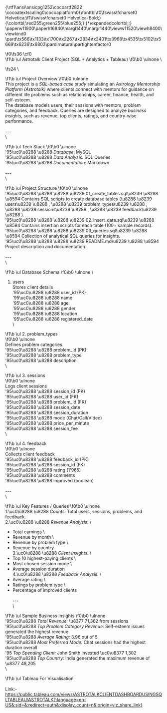 {\rtf1\ansi\ansicpg1252\cocoartf2822
\cocoatextscaling0\cocoaplatform0{\fonttbl\f0\fswiss\fcharset0 Helvetica;\f1\fswiss\fcharset0 Helvetica-Bold;}
{\colortbl;\red255\green255\blue255;}
{\*\expandedcolortbl;;}
\paperw11900\paperh16840\margl1440\margr1440\vieww11520\viewh8400\viewkind0
\pard\tx566\tx1133\tx1700\tx2267\tx2834\tx3401\tx3968\tx4535\tx5102\tx5669\tx6236\tx6803\pardirnatural\partightenfactor0

\f0\fs36 \cf0  
\f1\b \ul Astrotalk Client Project (SQL + Analytics + Tableau)
\f0\b0 \ulnone \

\fs24 \

\f1\b \ul Project Overview
\f0\b0 \ulnone \
This project is a *SQL-based case study* simulating an *Astrology Mentorship Platform (Astrotalk)* where clients connect with mentors for guidance on different life problems such as relationships, career, finance, health, and self-esteem.  \
The database models users, their sessions with mentors, problem categories, and feedback. Queries are designed to analyze *business insights*, such as revenue, top clients, ratings, and country-wise performance.  \
\
---\
\

\f1\b \ul Tech Stack
\f0\b0 \ulnone \
\'95\uc0\u8288   \u8288 *Database*: MySQL  \
\'95\uc0\u8288   \u8288 *Data Analysis*: SQL Queries  \
\'95\uc0\u8288   \u8288 *Documentation*: Markdown  \
\
---\
\

\f1\b \ul Project Structure
\f0\b0 \ulnone \
\'95\uc0\u8288   \u8288 \u8288 \u8239 01_create_tables.sql\u8239 \u8288  \u8594  Contains SQL scripts to create database tables (\u8288 \u8239 users\u8239 \u8288 , \u8288 \u8239 problem_types\u8239 \u8288 , \u8288 \u8239 sessions\u8239 \u8288 , \u8288 \u8239 feedback\u8239 \u8288 ).  \
\'95\uc0\u8288   \u8288 \u8288 \u8239 02_insert_data.sql\u8239 \u8288  \u8594  Contains insertion scripts for each table (100+ sample records).  \
\'95\uc0\u8288   \u8288 \u8288 \u8239 03_queries.sql\u8239 \u8288  \u8594  Collection of analytical SQL queries for insights.  \
\'95\uc0\u8288   \u8288 \u8288 \u8239 README.md\u8239 \u8288  \u8594  Project description and documentation.  \
\
---\
\

\f1\b \ul  Database Schema
\f0\b0 \ulnone \
1. users  \
Stores client details  \
\'95\uc0\u8288   \u8288 user_id (PK)  \
\'95\uc0\u8288   \u8288 name  \
\'95\uc0\u8288   \u8288 age  \
\'95\uc0\u8288   \u8288 gender  \
\'95\uc0\u8288   \u8288 location  \
\'95\uc0\u8288   \u8288 registered_date  \
\

\f1\b \ul  2. problem_types  
\f0\b0 \ulnone \
Defines problem categories  \
\'95\uc0\u8288   \u8288 problem_id (PK)  \
\'95\uc0\u8288   \u8288 problem_type  \
\'95\uc0\u8288   \u8288 description  \
\

\f1\b \ul 3. sessions  
\f0\b0 \ulnone \
Logs client sessions  \
\'95\uc0\u8288   \u8288 session_id (PK)  \
\'95\uc0\u8288   \u8288 user_id (FK)  \
\'95\uc0\u8288   \u8288 problem_id (FK)  \
\'95\uc0\u8288   \u8288 session_date  \
\'95\uc0\u8288   \u8288 session_duration  \
\'95\uc0\u8288   \u8288 mode (Chat/Call/Video)  \
\'95\uc0\u8288   \u8288 price_per_minute  \
\'95\uc0\u8288   \u8288 session_fee  \
\

\f1\b \ul 4. feedback  
\f0\b0 \ulnone \
Collects client feedback  \
\'95\uc0\u8288   \u8288 feedback_id (PK)  \
\'95\uc0\u8288   \u8288 session_id (FK)  \
\'95\uc0\u8288   \u8288 rating (1\'965)  \
\'95\uc0\u8288   \u8288 comments  \
\'95\uc0\u8288   \u8288 improved (boolean)  \
\
---\
\

\f1\b \ul Key Features / Queries
\f0\b0 \ulnone \
1.\uc0\u8288  \u8288 *Counts*: Total users, sessions, problems, and feedback.  \
2.\uc0\u8288  \u8288 *Revenue Analysis*:  \
   - Total earnings  \
   - Revenue by month  \
   - Revenue by problem type  \
   - Revenue by country  \
3.\uc0\u8288  \u8288 *Client Insights*:  \
   - Top 10 highest-paying clients  \
   - Most chosen session mode  \
   - Average session duration  \
4.\uc0\u8288  \u8288 *Feedback Analysis*:  \
   - Average rating  \
   - Ratings by problem type  \
   - Percentage of improved clients  \
\
---\
\

\f1\b \ul Sample Business Insights
\f0\b0 \ulnone \
\'95\uc0\u8288   *Total Revenue:* \u8377 71,362 from sessions  \
\'95\uc0\u8288  *Top Problem Category Revenue:* Self-esteem issues generated the highest revenue  \
\'95\uc0\u8288  *Average Rating:* 3.96 out of 5  \
\'95\uc0\u8288  *Most Preferred Mode:* Chat sessions had the highest duration overall  \
\'95 *Top Spending Client:* John Smith invested \uc0\u8377 1,302  \
\'95\uc0\u8288  *Top Country:* India generated the maximum revenue of \u8377 48,205  \
\

\f1\b \ul Tableau For Visualisation\
\
Link:-\
https://public.tableau.com/views/ASTROTALKCLIENTDASHBOARDUSINGSQLTABLEAU/ASTROTALK?:language=en-US&:sid=&:redirect=auth&:display_count=n&:origin=viz_share_link}